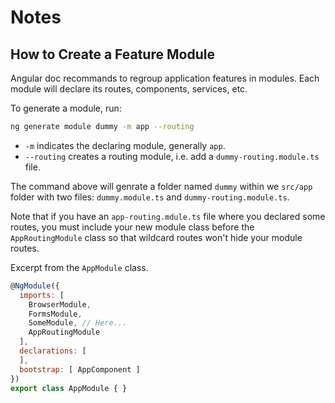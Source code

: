 # Notes

## How to Create a Feature Module
Angular doc recommands to regroup application features in modules. Each module will declare its routes,
components, services, etc.

To generate a module, run:
```bash
ng generate module dummy -m app --routing
```
- `-m` indicates the declaring module, generally `app`.
- `--routing` creates a routing module, i.e. add a `dummy-routing.module.ts` file.

The command above will genrate a folder named `dummy` within we `src/app` folder with
two files: `dummy.module.ts` and `dummy-routing.module.ts`.

Note that if you have an `app-routing.mdule.ts` file where you declared some routes, you must include
your new module class before the `AppRoutingModule` class so that wildcard routes won't hide
your module routes.

Excerpt from the `AppModule` class.
```js
@NgModule({
  imports: [
    BrowserModule,
    FormsModule,
    SomeModule, // Here...
    AppRoutingModule
  ],
  declarations: [
  ],
  bootstrap: [ AppComponent ]
})
export class AppModule { }
```
